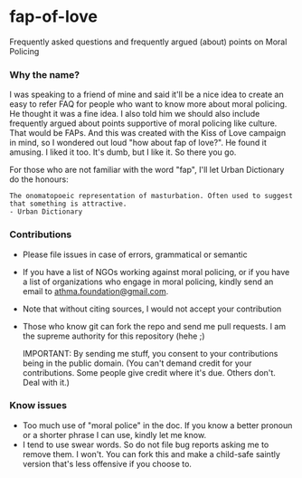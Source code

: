 fap-of-love
===========

Frequently asked questions and frequently argued (about) points on Moral Policing

### Why the name?

I was speaking to a friend of mine and said it'll be a nice idea to create an easy to refer FAQ for people who want to know more about moral policing. He thought it was a fine idea. I also told him we should also include frequently argued about points supportive of moral policing like culture. That would be FAPs. And this was created with the Kiss of Love campaign in mind, so I wondered out loud "how about fap of love?". He found it amusing. I liked it too. It's dumb, but I like it. So
there you go.

For those who are not familiar with the word "fap", I'll let Urban Dictionary do the honours:

    The onomatopoeic representation of masturbation. Often used to suggest that something is attractive. 
    - Urban Dictionary

### Contributions

- Please file issues in case of errors, grammatical or semantic
- If you have a list of NGOs working against moral policing, or if you have a list of organizations who engage in moral policing, kindly send an email to athma.foundation@gmail.com. 
- Note that without citing sources, I would not accept your contribution
- Those who know git can fork the repo and send me pull requests. I am the supreme authority for this repository (hehe ;)

    IMPORTANT: By sending me stuff, you consent to your contributions being in the public domain. (You can't demand credit for your contributions. Some people give credit where it's due. Others don't. Deal with it.)

### Know issues

- Too much use of "moral police" in the doc. If you know a better pronoun or a shorter phrase I can use, kindly let me know. 
- I tend to use swear words. So do not file bug reports asking me to remove them. I won't. You can fork this and make a child-safe saintly version that's less offensive if you choose to.

